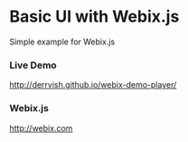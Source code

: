 Basic UI with Webix.js
===========

Simple example for Webix.js

### Live Demo

http://derrvish.github.io/webix-demo-player/

### Webix.js

http://webix.com

